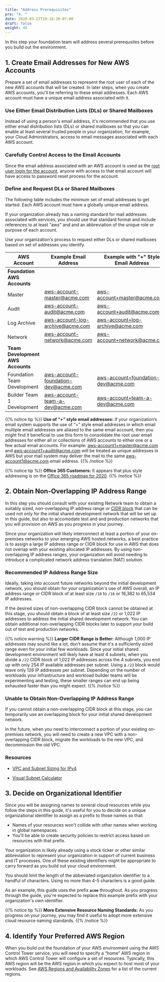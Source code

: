 ```yaml
---
title: "Address Prerequisites"
pre: "4. "
date: 2020-03-22T10:18:20-07:00
draft: false
weight: 40
---
```


In this step your foundation team will address several prerequsites before you build out the environment.

## 1. Create Email Addresses for New AWS Accounts

Prepare a set of email addresses to represent the root user of each of the new AWS accounts that will be created. In later steps, when you create AWS accounts, you'll be referring to these email addresses. Each AWS account must have a unique email address associated with it.

### Use Either Email Distribution Lists (DLs) or Shared Mailboxes
Instead of using a person's email address, it's recommended that you use either email distribution lists (DLs) or shared mailboxes so that you can enable at least several trusted people in your organization, for example, your Cloud Administrators, access to email messages associated with each AWS account.

### Carefully Control Access to the Email Accounts
Since the email address associated with an AWS account is used as the [root user login for the account](https://docs.aws.amazon.com/IAM/latest/UserGuide/id_root-user.html), anyone with access to that email account will have access to password reset process for the account. 

### Define and Request DLs or Shared Mailboxes
The following table includes the minimum set of email addresses to get started. Each AWS account must have a globally unique email address. 

If your organization already has a naming standard for mail addresses associated with services, you should use that standard format and include references to at least "aws" and and an abbreviation of the unique role or purpose of each account.

Use your organization's process to request either DLs or shared mailboxes based on set of addresses you identify.

|AWS Account	|Example Email Address|Example with "+" Style Email Address|
|---|---|---|
|**Foundation AWS Accounts**||
|Master|aws-account-master@acme.com|aws-account+master@acme.com|
|Audit|aws-account-audit@acme.com|aws-account+audit@acme.com|
|Log Archive|aws-account-log-archive@acme.com|aws-account+log-archive@acme.com|
|Network|aws-account-network@acme.com|aws-account+network@acme.com|
|**Team Development AWS Accounts**|||
|Foundation Team Development|aws-account-foundation-dev@acme.com|aws-account+foundation-dev@acme.com|
|Builder Team 1 Development|aws-account-team-a-dev@acme.com|aws-account+team-a-dev@acme.com|

{{% notice tip %}}
**Use of “+” style email addresses:** If your organization’s email system supports the use of “+” style email addresses in which email multiple email addresses are aliased to the same email account, then you might find it beneficial to use this form to consolidate the root user email addresses for either all or collections of AWS accounts to either one or a few actual email accounts. For example: [aws-account1+master@acme.com](mailto:aws-account1+master@acme.com) and [aws-account1+audit@acme.com](mailto:aws-account1+audit@acme.com) will be treated as unique addresses in AWS but your mail system may deliver the mail to the same [aws-account1@acme.com](mailto:aws-account1@acme.com) email address.
{{% /notice %}}

{{% notice tip %}}
**Office 365 Customers:** It appears that plus style addressing is on the [Office 365 roadmap for 2020](https://techcommunity.microsoft.com/t5/exchange-team-blog/exchange-transport-news-from-microsoft-ignite-2019/ba-p/993417).
{{% /notice %}}

## 2. Obtain Non-Overlapping IP Address Range

In this step you should consult with your existing Network team to obtain a suitably sized, non-overlapping IP address range or [CIDR block](https://en.wikipedia.org/wiki/Classless_Inter-Domain_Routing) that can be used not only for the initial shared development network that will be set up in this guide, but also to accomodate test and and production networks that you will provision on AWS as you progress in your journey.

Since your organization will likely interconnect at least a portion of your on-premises networks to your emerging AWS hosted networks, a best practice is to assign a large IP address range or CIDR block for use in AWS that does not overlap with your existing allocated IP addresses. By using non-overlapping IP address ranges, your organization will avoid needing to introduce a complicated network address translation (NAT) solution.

### Recommended IP Address Range Size

Ideally, taking into account future networks beyond the initial development network, you should obtain for your organization's use of AWS overall, an IP address range or CIDR block of at least size `/18` to `/16` or 16,382 to 65,534 IP addresses.

If the desired sizes of non-overlapping CIDR block cannot be obtained at this stage, you should obtain a block of at least size `/22` or 1,022 IP addresses to address the initial shared development network.  You can obtain additional non-overlapping CIDR blocks later to support your build out of test and production networks.

{{% notice warning %}}
**Larger CIDR Range is Better:** Although 1,000 IP addresses may sound like a lot, don't assume that it's a sufficiently sized range even for your initial few workloads.  Since your initial shared development environment will likely have at least 4 subnets, when you divide a `/22` CIDR block of 1,022 IP addresses across the 4 subnets, you end up with only 254 IP available addresses per subnet. Using a `/23` block would leave only 126 IP addresses per subnet. Depending on the number of workloads your infrastructure and workload builder teams will be experimenting and testing, these smaller ranges can end up being exhausted faster than you might expect.
{{% /notice %}}

### Unable to Obtain Non-Overlapping IP Address Range

If you cannot obtain a non-overlapping CIDR block at this stage, you can temporarily use an overlapping block for your initial shared development network. 

In the future, when you need to interconnect a portion of your existing on-premises network, you will need to create a new VPC with a non-overlapping CIDR block, migrate the workloads to the new VPC, and decommission the old VPC.

### Resources

* [VPC and Subnet Sizing for IPv4](https://docs.aws.amazon.com/vpc/latest/userguide//VPC_Subnets.html#vpc-sizing-ipv4)

* [Visual Subnet Calculator](http://www.davidc.net/sites/default/subnets/subnets.html)

## 3. Decide on Organizational Identifier

Since you will be assigning names to several cloud resources while you follow the steps in this guide, it's useful for you to decide on a unique organizational identifier to assign as a prefix to those names so that:
* Names of your resources won't collide with other names when working in global namespaces.
* You'll be able to create security policies to restrict access based on resources with that prefix.

Your organization is likely already using a stock ticker or other similar abbreviation to represent your organization in support of current business and IT processes.  One of these existing identifiers might be appropriate to carry forward as you build out your cloud environment.

You should limit the length of the abbeviated organization identifier to a handful of characters. Using no more than 4-5 characters is a good guide.

As an example, this guide uses the prefix **`acme`** throughout. As you progress through the guide, you're expected to replace this example prefix with your organization's own identifier.

{{% notice tip %}}
**More Extensive Resource Naming Standards:** As you progress on your journey, you may find it useful to adopt more extensive cloud resource naming standards.
{{% /notice %}}

## 4. Identify Your Preferred AWS Region

When you build out the foundation of your AWS environment using the AWS Control Tower service, you will need to specify a “home” AWS region in which AWS Control Tower will configure a set of resources. Typically, this AWS region will be the AWS region in which you expect to host most of your workloads.  See [AWS Regions and Availability Zones](https://aws.amazon.com/about-aws/global-infrastructure/regions_az/) for a list of the current regions.